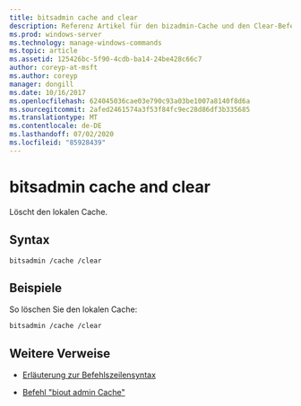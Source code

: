 ```yaml
---
title: bitsadmin cache and clear
description: Referenz Artikel für den bizadmin-Cache und den Clear-Befehl, mit dem der lokale Cache gelöscht wird.
ms.prod: windows-server
ms.technology: manage-windows-commands
ms.topic: article
ms.assetid: 125426bc-5f90-4cdb-ba14-24be428c66c7
author: coreyp-at-msft
ms.author: coreyp
manager: dongill
ms.date: 10/16/2017
ms.openlocfilehash: 624045036cae03e790c93a03be1007a8140f8d6a
ms.sourcegitcommit: 2afed2461574a3f53f84fc9ec28d86df3b335685
ms.translationtype: MT
ms.contentlocale: de-DE
ms.lasthandoff: 07/02/2020
ms.locfileid: "85928439"
---
```

# <a name="bitsadmin-cache-and-clear"></a>bitsadmin cache and clear

Löscht den lokalen Cache.

## <a name="syntax"></a>Syntax

```
bitsadmin /cache /clear
```

## <a name="examples"></a>Beispiele

So löschen Sie den lokalen Cache:

```
bitsadmin /cache /clear
```

## <a name="additional-references"></a>Weitere Verweise

- [Erläuterung zur Befehlszeilensyntax](command-line-syntax-key.md)

- [Befehl "biout admin Cache"](bitsadmin-cache.md)
